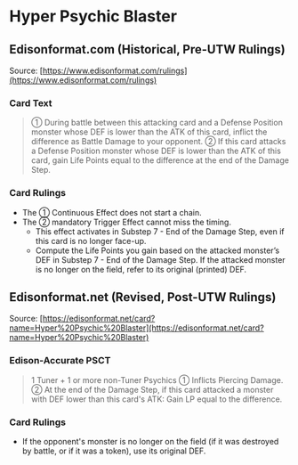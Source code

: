 # Hyper Psychic Blaster

## Edisonformat.com (Historical, Pre-UTW Rulings)

Source: [https://www.edisonformat.com/rulings](https://www.edisonformat.com/rulings)

### Card Text

> ① During battle between this attacking card and a Defense Position monster whose DEF is lower than the ATK of this card, inflict the difference as Battle Damage to your opponent. ② If this card attacks a Defense Position monster whose DEF is lower than the ATK of this card, gain Life Points equal to the difference at the end of the Damage Step.

### Card Rulings

*   The ① Continuous Effect does not start a chain.
*   The ② mandatory Trigger Effect cannot miss the timing.
    *   This effect activates in Substep 7 - End of the Damage Step, even if this card is no longer face-up.
    *   Compute the Life Points you gain based on the attacked monster’s DEF in Substep 7 - End of the Damage Step. If the attacked monster is no longer on the field, refer to its original (printed) DEF.

## Edisonformat.net (Revised, Post-UTW Rulings)

Source: [https://edisonformat.net/card?name=Hyper%20Psychic%20Blaster](https://edisonformat.net/card?name=Hyper%20Psychic%20Blaster)

### Edison-Accurate PSCT

> 1 Tuner + 1 or more non-Tuner Psychics
> ① Inflicts Piercing Damage.
> ② At the end of the Damage Step, if this card attacked a monster with DEF lower than this card's ATK:
> Gain LP equal to the difference.

### Card Rulings

*   If the opponent's monster is no longer on the field (if it was destroyed by battle, or if it was a token), use its original DEF.
            